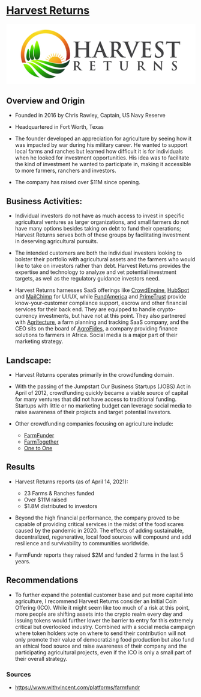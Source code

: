 # [Harvest Returns](https://www.harvestreturns.com/)

![](jpeg+high+res.jpg)

## Overview and Origin

* Founded in 2016 by Chris Rawley, Captain, US Navy Reserve

* Headquartered in Fort Worth, Texas

* The founder developed an appreciation for agriculture by seeing how it was impacted by war during his military career.  He wanted to support local farms and ranches but learned how difficult it is for individuals when he looked for investment opportunities.  His idea was to facilitate the kind of investment he wanted to participate in, making it accessible to more farmers, ranchers and investors.

* The company has raised over $11M since opening.


## Business Activities:

* Individual investors do not have as much access to invest in specific agricultural ventures as larger organizations, and small farmers do not have many options besides taking on debt to fund their operations; Harvest Returns serves both of these groups by facilitating investment in deserving agricultural pursuits.

* The intended customers are both the individual investors looking to bolster their portfolio with agricultural assets and the farmers who would like to take on investors rather than debt.  Harvest Returns provides the expertise and technology to analyze and vet potential investment targets, as well as the regulatory guidance investors need.

* Harvest Returns harnesses SaaS offerings like [CrowdEngine](https://www.crowdengine.com/), [HubSpot](https://www.hubspot.com/) and [MailChimp](https://mailchimp.com/) for UI/UX, while [FundAmerica](https://www.fundamerica.com/) and [PrimeTrust](https://www.primetrust.com/) provide know-your-customer compliance support, escrow and other financial services for their back end.  They are equipped to handle crypto-currency investments, but have not at this point.  They also partnered with [Agritecture](https://www.agritecture.com/), a farm planning and tracking SaaS company, and the CEO sits on the board of [AgroFides](https://agrofides.com/), a company providing finance solutions to farmers in Africa.  Social media is a major part of their marketing strategy.


## Landscape:

* Harvest Returns operates primarily in the crowdfunding domain.

* With the passing of the Jumpstart Our Business Startups (JOBS) Act in April of 2012, crowdfunding quickly became a viable source of capital for many ventures that did not have access to traditional funding.  Startups with little or no marketing budget can leverage social media to raise awareness of their projects and target potential investors.

* Other crowdfunding companies focusing on agriculture include:
    * [FarmFunder](https://www.farmfundr.com)
    + [FarmTogether](https://farmtogether.com)
    - [One to One](https://www.onetoonecf.com)


## Results

* Harvest Returns reports (as of April 14, 2021):
    - 23 Farms & Ranches funded
    - Over $11M raised
    - $1.8M distributed to investors

* Beyond the high financial performance, the company proved to be capable of providing critical services in the midst of the food scares caused by the pandemic in 2020.  The effects of adding sustainable, decentralized, regenerative, local food sources will compound and add resilience and survivability to communities worldwide.

* FarmFundr reports they raised $2M and funded 2 farms in the last 5 years.


## Recommendations

* To further expand the potential customer base and put more capital into agriculture, I recommend Harvest Returns consider an Initial Coin Offering (ICO).  While it might seem like too much of a risk at this point, more people are shifting assets into the crypto realm every day and issuing tokens would further lower the barrier to entry for this extremely critical but overlooked industry.  Combined with a social media campaign where token holders vote on where to send their contribution will not only promote their value of democratizing food production but also fund an ethical food source and raise awareness of their company and the participating agricultural projects, even if the ICO is only a small part of their overall strategy.


### Sources

* https://www.withvincent.com/platforms/farmfundr
